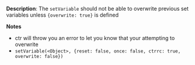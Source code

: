 __Description__: The `setVariable` should not be able to overwrite previous set variables unless `{overwrite: true}` is defined

__Notes__

+ ctr will throw you an error to let you know that your attempting to overwrite
+ `setVariable(<Object>, {reset: false, once: false, ctrrc: true, overwrite: false})`
